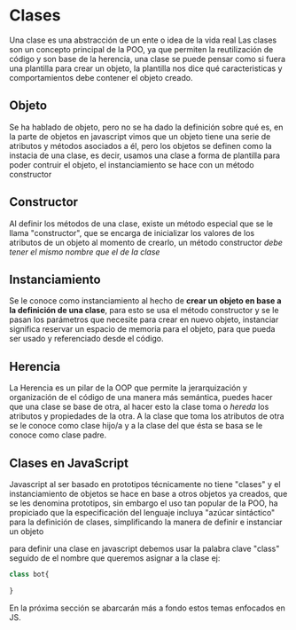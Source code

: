 # Clases
Una clase es una abstracción de un ente o idea de la vida real Las clases son un concepto principal de la POO, ya que permiten la reutilización de código y son base de la herencia, una clase se puede pensar como si fuera una plantilla para crear un objeto, la plantilla nos dice qué caracteristicas y comportamientos debe contener el objeto creado.

## Objeto
Se ha hablado de objeto, pero no se ha dado la definición sobre qué es, en la parte de objetos en javascript vimos que un objeto tiene una serie de atributos y métodos asociados a él, pero los objetos se definen como la instacia de una clase, es decir, usamos una clase a forma de plantilla para poder contruir el objeto, el instanciamiento se hace con un método constructor


## Constructor
Al definir los métodos de una clase, existe un  método especial que se le llama "constructor", que se encarga de inicializar los valores de los atributos de un objeto al momento de crearlo, un método constructor *debe tener el mismo nombre que el de la clase*

## Instanciamiento
Se le conoce como instanciamiento al hecho de **crear un objeto en base a la definición de una clase**, para esto se usa el método constructor y se le pasan los parámetros que necesite para crear en nuevo objeto, instanciar significa reservar un espacio de memoria para el objeto, para que pueda ser usado y referenciado desde el código.

## Herencia
La Herencia es un pilar de la OOP que permite la jerarquización y organización de el código de una manera más semántica, puedes hacer que una clase se base de otra, al hacer esto la clase toma o *hereda* los atributos y propiedades de la otra. A la clase que toma los atributos de otra se le conoce como clase hijo/a y a la clase del que ésta se basa se le conoce como clase padre.

## Clases en JavaScript
Javascript al ser basado en prototipos técnicamente no tiene "clases" y el instanciamiento de objetos se hace en base a otros objetos ya creados, que se les denomina prototipos, sin embargo el uso tan popular de la POO, ha propiciado que la especificación del lenguaje incluya "azúcar sintáctico" para la definición de clases, simplificando la manera de definir e instanciar un objeto

para definir una clase en javascript debemos usar la palabra clave "class" seguido de el nombre que queremos asignar a la clase
ej:
```js
class bot{
    
}
```
En la próxima sección se abarcarán más a fondo estos temas enfocados en JS.


